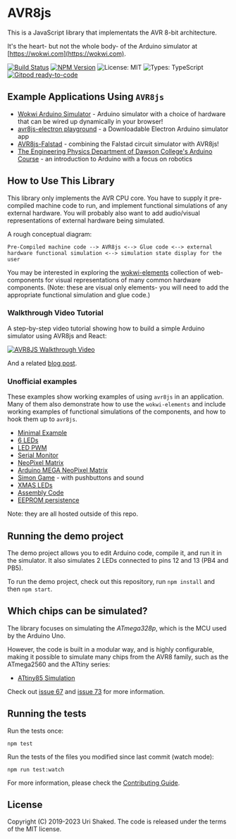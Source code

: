 # AVR8js

This is a JavaScript library that implementats the AVR 8-bit architecture.

It's the heart- but not the whole body- of the Arduino simulator at [https://wokwi.com](https://wokwi.com).

[![Build Status](../../workflows/ci/badge.svg)](https://github.com/wokwi/avr8js/actions/workflows/ci.yml)
[![NPM Version](https://img.shields.io/npm/v/avr8js)](https://www.npmjs.com/package/avr8js)
![License: MIT](https://img.shields.io/npm/l/avr8js)
![Types: TypeScript](https://img.shields.io/npm/types/avr8js)
[![Gitpod ready-to-code](https://img.shields.io/badge/Gitpod-ready--to--code-blue?logo=gitpod)](https://gitpod.io/#https://github.com/wokwi/avr8js)

## Example Applications Using `AVR8js`

* [Wokwi Arduino Simulator](https://wokwi.com) - Arduino simulator with a choice of hardware that can be wired up dynamically in your browser!
* [avr8js-electron playground](https://github.com/arcostasi/avr8js-electron-playground) - a Downloadable Electron Arduino simulator app
* [AVR8js-Falstad](https://markmegarry.github.io/AVR8js-Falstad/) - combining the Falstad circuit simulator with AVR8js!
* [The Engineering Physics Department of Dawson College's Arduino Course](https://tawjaw.github.io/Arduino-Robot-Virtual-Lab/) - an introduction to Arduino with a focus on robotics

## How to Use This Library

This library only implements the AVR CPU core. 
You have to supply it pre-compiled machine code to run, and implement functional simulations of any external hardware. You will probably also want to add  audio/visual representations of external hardware being simulated.

A rough conceptual diagram:

```
Pre-Compiled machine code --> AVR8js <--> Glue code <--> external hardware functional simulation <--> simulation state display for the user
```
You may be interested in exploring the [wokwi-elements](https://github.com/wokwi/wokwi-elements) collection of web-components for visual representations of many common hardware components. (Note: these are visual only elements- you will need to add the appropriate functional simulation and glue code.)

### Walkthrough Video Tutorial

A step-by-step video tutorial showing how to build a simple Arduino simulator using AVR8js and React:

[![AVR8JS Walkthrough Video](https://i.imgur.com/3meSd1m.png)](https://youtu.be/fArqj-USmjA)

And a related [blog post](https://blog.wokwi.com/avr8js-simulate-arduino-in-javascript/).

### Unofficial examples

These examples show working examples of using `avr8js` in an application. Many of them also demonstrate how to use the `wokwi-elements` and include working examples of functional simulations of the components, and how to hook them up to `avr8js`.

* [Minimal Example](https://stackblitz.com/edit/avr8js-minimal?file=main.ts)
* [6 LEDs](https://stackblitz.com/edit/avr8js-6leds?file=index.ts)
* [LED PWM](https://stackblitz.com/edit/avr8js-pwm?file=index.ts)
* [Serial Monitor](https://stackblitz.com/edit/avr8js-serial?file=index.ts)
* [NeoPixel Matrix](https://stackblitz.com/edit/avr8js-ws2812?file=index.ts)
* [Arduino MEGA NeoPixel Matrix](https://stackblitz.com/edit/avr8js-mega-ws2812?file=index.ts)
* [Simon Game](https://stackblitz.com/edit/avr8js-simon-game?file=index.ts) - with pushbuttons and sound
* [XMAS LEDs](https://stackblitz.com/edit/avr8js-xmas-dafna?file=index.ts)
* [Assembly Code](https://stackblitz.com/edit/avr8js-asm?file=index.ts)
* [EEPROM persistence](https://stackblitz.com/edit/avr8js-eeprom-localstorage?file=eeprom-localstorage-backend.ts)

Note: they are all hosted outside of this repo.

## Running the demo project

The demo project allows you to edit Arduino code, compile it, and run it in the simulator.
It also simulates 2 LEDs connected to pins 12 and 13 (PB4 and PB5). 

To run the demo project, check out this repository, run `npm install` and then `npm start`.

## Which chips can be simulated?

The library focuses on simulating the *ATmega328p*, which is the MCU used by the Arduino Uno.

However, the code is built in a modular way, and is highly configurable, making it possible
to simulate many chips from the AVR8 family, such as the ATmega2560 and the ATtiny series:

* [ATtiny85 Simulation](https://avr8js-attiny85.stackblitz.io?file=index.ts)

Check out [issue 67](https://github.com/wokwi/avr8js/issues/67#issuecomment-728121667) and
[issue 73](https://github.com/wokwi/avr8js/issues/73#issuecomment-743740477) for more information.

## Running the tests

Run the tests once:

```
npm test
```

Run the tests of the files you modified since last commit (watch mode):

```
npm run test:watch
```

For more information, please check the [Contributing Guide](CONTRIBUTING.md).

## License

Copyright (C) 2019-2023 Uri Shaked. The code is released under the terms of the MIT license.
